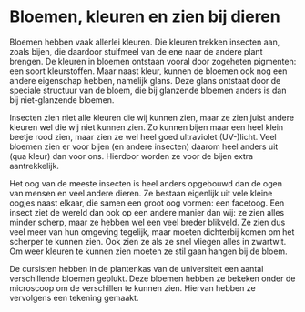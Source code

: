 # Bloemen, kleuren en zien bij dieren
Bloemen hebben vaak allerlei kleuren. Die kleuren trekken insecten aan, zoals bijen, die daardoor stuifmeel van de ene naar de andere plant brengen. De kleuren in bloemen ontstaan vooral door zogeheten pigmenten: een soort kleurstoffen. Maar naast kleur, kunnen de bloemen ook nog een andere eigenschap hebben, namelijk glans. Deze glans ontstaat door de speciale structuur van de bloem, die bij glanzende bloemen anders is dan bij niet-glanzende bloemen.

Insecten zien niet alle kleuren die wij kunnen zien, maar ze zien juist andere kleuren wel die wij niet kunnen zien. Zo kunnen bijen maar een heel klein beetje rood zien, maar zien ze wel heel goed ultraviolet (UV-)licht. Veel bloemen zien er voor bijen (en andere insecten) daarom heel anders uit (qua kleur) dan voor ons. Hierdoor worden ze voor de bijen extra aantrekkelijk.

Het oog van de meeste insecten is heel anders opgebouwd dan de ogen van mensen en veel andere dieren. Ze bestaan eigenlijk uit vele kleine oogjes naast elkaar, die samen een groot oog vormen: een facetoog. Een insect ziet de wereld dan ook op een andere manier dan wij: ze zien alles minder scherp, maar ze hebben wel een veel breder blikveld. Ze zien dus veel meer van hun omgeving tegelijk, maar moeten dichterbij komen om het scherper te kunnen zien. Ook zien ze als ze snel vliegen alles in zwartwit. Om weer kleuren te kunnen zien moeten ze stil gaan hangen bij de bloem.

De cursisten hebben in de plantenkas van de universiteit een aantal verschillende bloemen geplukt. Deze bloemen hebben ze bekeken onder de microscoop om de verschillen te kunnen zien. Hiervan hebben ze vervolgens een tekening gemaakt.
